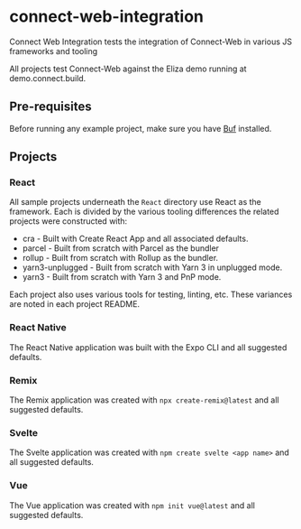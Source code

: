 # connect-web-integration
Connect Web Integration tests the integration of Connect-Web in various JS frameworks and tooling

All projects test Connect-Web against the Eliza demo running at demo.connect.build. 

## Pre-requisites

Before running any example project, make sure you have [Buf](https://docs.buf.build/installation) installed.

## Projects

### React

All sample projects underneath the `React` directory use React as the framework.  Each is divided by the various
tooling differences the related projects were constructed with:

* cra - Built with Create React App and all associated defaults.
* parcel - Built from scratch with Parcel as the bundler
* rollup - Built from scratch with Rollup as the bundler.
* yarn3-unplugged - Built from scratch with Yarn 3 in unplugged mode.
* yarn3 - Built from scratch with Yarn 3 and PnP mode.

Each project also uses various tools for testing, linting, etc.  These variances are noted in each project README.

### React Native

The React Native application was built with the Expo CLI and all suggested defaults.

### Remix

The Remix application was created with `npx create-remix@latest` and all suggested defaults.

### Svelte

The Svelte application was created with `npm create svelte <app name>` and all suggested defaults.

### Vue

The Vue application was created with `npm init vue@latest` and all suggested defaults.
